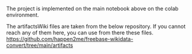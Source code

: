 The project is implemented on the main notebook above on the colab environment.

The artifactsWiki files are taken from the below repository. If you cannot reach any of them here, you can use from there these files.
https://github.com/happen2me/freebase-wikidata-convert/tree/main/artifacts
